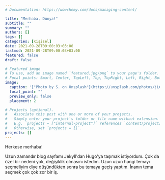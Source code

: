 ```yaml
---
# Documentation: https://wowchemy.com/docs/managing-content/

title: "Merhaba, Dünya!"
subtitle: ""
summary: ""
authors: []
tags: []
categories: [Kişisel]
date: 2021-09-28T09:00:03+03:00
lastmod: 2021-09-28T09:00:03+03:00
featured: false
draft: false

# Featured image
# To use, add an image named `featured.jpg/png` to your page's folder.
# Focal points: Smart, Center, TopLeft, Top, TopRight, Left, Right, BottomLeft, Bottom, BottomRight.
image:
  caption: '["Photo by S. on Unsplash"](https://unsplash.com/photos/jLCJF_nmd70)'
  focal_point: ""
  preview_only: false
  placement: 2

# Projects (optional).
#   Associate this post with one or more of your projects.
#   Simply enter your project's folder or file name without extension.
#   E.g. `projects = ["internal-project"]` references `content/project/deep-learning/index.md`.
#   Otherwise, set `projects = []`.
projects: []
---
```


Herkese merhaba!

Uzun zamandır blog sayfamı Jekyll'dan Hugo'ya taşımak istiyordum. Çok da özel bir nedeni yok, değişiklik olmasını istedim.
Uzun uzun hangi temayı seçmeliyim diye düşündükten sonra bu temaya geçiş yaptım. İnanın tema seçmek çok çok zor bir iş.
